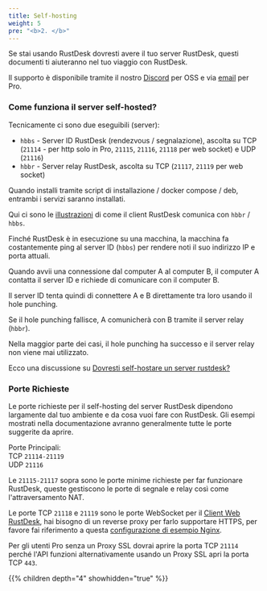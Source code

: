 ```yaml
---
title: Self-hosting
weight: 5
pre: "<b>2. </b>"
---
```


Se stai usando RustDesk dovresti avere il tuo server RustDesk, questi documenti ti aiuteranno nel tuo viaggio con RustDesk.

Il supporto è disponibile tramite il nostro [Discord](https://discord.com/invite/nDceKgxnkV) per OSS e via [email](mailto:support@rustdesk.com) per Pro.

### Come funziona il server self-hosted?

Tecnicamente ci sono due eseguibili (server):

- `hbbs` - Server ID RustDesk (rendezvous / segnalazione), ascolta su TCP (`21114` - per http solo in Pro, `21115`, `21116`, `21118` per web socket) e UDP (`21116`)
- `hbbr` - Server relay RustDesk, ascolta su TCP (`21117`, `21119` per web socket)

Quando installi tramite script di installazione / docker compose / deb, entrambi i servizi saranno installati.

Qui ci sono le [illustrazioni](https://github.com/rustdesk/rustdesk/wiki/How-does-RustDesk-work%3F) di come il client RustDesk comunica con `hbbr` / `hbbs`.

Finché RustDesk è in esecuzione su una macchina, la macchina fa costantemente ping al server ID (`hbbs`) per rendere noti il suo indirizzo IP e porta attuali.

Quando avvii una connessione dal computer A al computer B, il computer A contatta il server ID e richiede di comunicare con il computer B.

Il server ID tenta quindi di connettere A e B direttamente tra loro usando il hole punching.

Se il hole punching fallisce, A comunicherà con B tramite il server relay (`hbbr`).

Nella maggior parte dei casi, il hole punching ha successo e il server relay non viene mai utilizzato.

Ecco una discussione su [Dovresti self-hostare un server rustdesk?](https://www.reddit.com/r/rustdesk/comments/1cr8kfv/should_you_selfhost_a_rustdesk_server/)

### Porte Richieste

Le porte richieste per il self-hosting del server RustDesk dipendono largamente dal tuo ambiente e da cosa vuoi fare con RustDesk. Gli esempi mostrati nella documentazione avranno generalmente tutte le porte suggerite da aprire.

Porte Principali: \
TCP `21114-21119` \
UDP `21116`

Le `21115-21117` sopra sono le porte minime richieste per far funzionare RustDesk, queste gestiscono le porte di segnale e relay così come l'attraversamento NAT.

Le porte TCP `21118` e `21119` sono le porte WebSocket per il [Client Web RustDesk](https://rustdesk.com/web/), hai bisogno di un reverse proxy per farlo supportare HTTPS, per favore fai riferimento a questa [configurazione di esempio Nginx](/docs/en/self-host/rustdesk-server-pro/faq/#8-add-websocket-secure-wss-support-for-the-id-server-and-relay-server-to-enable-secure-communication-for-the-web-client).

Per gli utenti Pro senza un Proxy SSL dovrai aprire la porta TCP `21114` perché l'API funzioni alternativamente usando un Proxy SSL apri la porta TCP `443`.

{{% children depth="4" showhidden="true" %}}